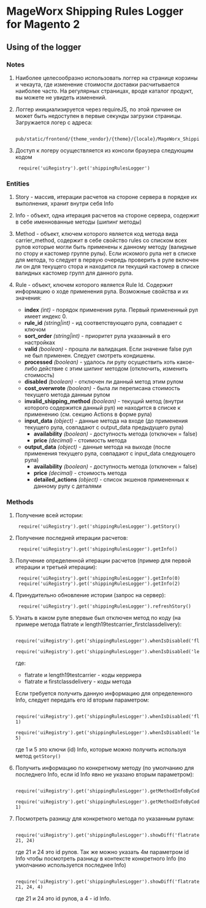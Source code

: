 # MageWorx Shipping Rules Logger for Magento 2

## Using of the logger

### Notes

1. Наиболее целесообразно использовать логгер на странице корзины и чекаута, где изменение стоимости доставки
расчитывается наиболее часто. На регулярных страницах, вроде каталог продукт, вы можете не увидеть изменений.

2. Логгер инициализируется через requireJS, по этой причине он может быть недоступен в первые секунды загрузки страницы.
Загружается логер с адреса:

        pub/static/frontend/{theme_vendor}/{theme}/{locale}/MageWorx_ShippingRules/js/shippingRulesLogger.js

3. Доступ к логеру осуществляется из консоли браузера следующим кодом

        require('uiRegistry').get('shippingRulesLogger')

### Entities

1. Story - массив, итерации расчетов на стороне сервера в порядке их выполнения, хранит внутри себя Info
2. Info - объект, одна итерация расчетов на стороне сервера, содержит в себе именнованные методы (шипинг методы)
3. Method - объект, ключем которого является код метода вида carrier_method, содержит в себе свойство rules 
со списком всех рулов которые могли быть применены к данному методу (валидные по стору и кастомер группе рулы). Если
искомого рула нет в списке для метода, то следует в первую очередь проверить в руле включен ли он для текущего стора и
находится ли текущий кастомер в списке валидных кастомер групп для данного рула.
4. Rule - объект, ключем которого является Rule Id. Содержит информацию о ходе применения рула. Возможные свойства и их
значения:

    - **index** *(int)* - порядок применения рула. Первый примененный рул имеет индекс 0.
    - **rule_id** *(string|int)* - ид соответствующего рула, совпадает с ключом
    - **sort_order** *(string|int)* - приоритет рула указанный в его настройках
    - **valid** *(boolean)* - прошла ли валидация. Если значение false рул не был применен. Следует смотреть кондишены.
    - **processed** *(boolean)* - удалось ли рулу осуществить хоть какое-либо действие с этим шипинг методом (отключить, изменить стоимость)
    - **disabled** *(boolean)* - отключен ли данный метод этим рулом
    - **cost_overwrote** *(boolean)* - была ли переписана стоимость текущего метода данным рулом
    - **invalid_shipping_method** *(boolean)* - текущий метод (внутри которого содержится данный рул) не находится в списке к применению (см. секцию Actions в форме рула)
    - **input_data** *(object)* - данные метода на входе (до применения текущего рула, совпадают с output_data предыдущего рула)
        + **availability** *(boolean)* - доступность метода (отключен = false)
        + **price** *(decimal)* - стоимость метода
    - **output_data** *(object)* - данные метода на выходе (после применения текущего рула, совпадают с input_data следующего рула)
        + **availability** *(boolean)* - доступность метода (отключен = false)
        + **price** *(decimal)* - стоимость метода
        + **detailed_actions** *(object)* - список экшенов примененных к данному рулу с деталями

### Methods

1. Получение всей истории:

        require('uiRegistry').get('shippingRulesLogger').getStory() 
        
2. Получение последней итерации расчетов:

        require('uiRegistry').get('shippingRulesLogger').getInfo()
        
3. Получение определенной итерации расчетов (пример для первой итерации и третьей итерации):

        require('uiRegistry').get('shippingRulesLogger').getInfo(0)
        require('uiRegistry').get('shippingRulesLogger').getInfo(2)

4. Принудительно обновление истории (запрос на сервер):

        require('uiRegistry').get('shippingRulesLogger').refreshStory()
        
5. Узнать в каком руле впервые был отключен метод по коду (на примере метода flatrate и length19testcarrier_firstclassdelivery):

        require('uiRegistry').get('shippingRulesLogger').whenIsDisabled('flatrate_flatrate')
        require('uiRegistry').get('shippingRulesLogger').whenIsDisabled('length19testcarrier_firstclassdelivery')
        
    где:
    
    + flatrate и length19testcarrier - коды керриера
    + flatrate и firstclassdelivery - коды метода
    
    Если требуется получить данную информацию для определенного Info, следует передать его id вторым параметром:
    
        require('uiRegistry').get('shippingRulesLogger').whenIsDisabled('flatrate_flatrate', 1)
        require('uiRegistry').get('shippingRulesLogger').whenIsDisabled('length19testcarrier_firstclassdelivery', 5)
        
    где 1 и 5 это ключи (id) Info, которые можно получить используя метод `getStory()`
    
6. Получить информацию по конкретному методу (по умолчанию для последнего Info, если id Info явно не указано вторым параметром):

        require('uiRegistry').get('shippingRulesLogger').getMethodInfoByCode('length19testcarrier_firstclassdelivery')
        require('uiRegistry').get('shippingRulesLogger').getMethodInfoByCode('flatrate_flatrate', 1)
        
7. Посмотреть разницу для конкретного метода по указанным рулам:

        require('uiRegistry').get('shippingRulesLogger').showDiff('flatrate_flatrate', 21, 24)
        
    где 21 и 24 это id рулов. Так же можно указать 4м параметром id Info чтобы посмотреть разницу в контексте конкретного Info
    (по умолчанию используется последнее Info)
    
        require('uiRegistry').get('shippingRulesLogger').showDiff('flatrate_flatrate', 21, 24, 4)
        
    где 21 и 24 это id рулов, а 4 - id Info.